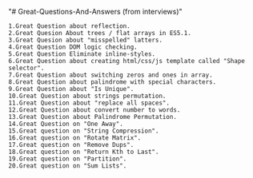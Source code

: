 "# Great-Questions-And-Answers (from interviews)" 
	
	1.Great Question about reflection.
	2.Great Quesion About trees / flat arrays in ES5.1.
	3.Great Quesion about "misspelled" latters.
	4.Great Question DOM logic checking.
	5.Great Question Eliminate inline-styles.
	6.Great Question about creating html/css/js template called "Shape selector".
	7.Great Question about switching zeros and ones in array.
	8.Great Question about palindrome with special characters. 
	9.Great Question about "Is Unique". 
	10.Great Question about strings permutation.
	11.Great Question about "replace all spaces".
	12.Great Question about convert number to words.
	13.Great Question about Palindrome Permutation.
	14.Great Question on "One Away".
	15.Great question on "String Compression".
	16.Great question on "Rotate Matrix".
	17.Great question on "Remove Dups".
	18.Great question on "Return Kth to Last".
	19.Great question on "Partition".
	20.Great question on "Sum Lists".
